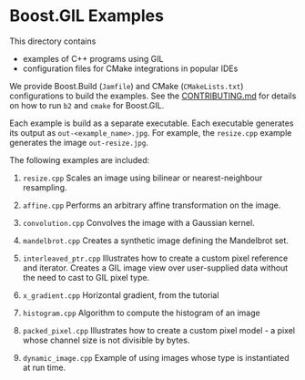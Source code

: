 # Boost.GIL Examples

This directory contains

- examples of C++ programs using GIL
- configuration files for CMake integrations in popular IDEs

We provide Boost.Build (`Jamfile`) and CMake (`CMakeLists.txt`)
configurations to build the examples.
See the [CONTRIBUTING.md](../CONTRIBUTING.md)
for details on how to run `b2` and `cmake` for Boost.GIL.

Each example is build as a separate executable.
Each executable generates its output as `out-<example_name>.jpg`.
For example, the `resize.cpp` example generates the image `out-resize.jpg`.

The following examples are included:

1. `resize.cpp`
   Scales an image using bilinear or nearest-neighbour resampling.

2. `affine.cpp`
   Performs an arbitrary affine transformation on the image.

3. `convolution.cpp`
   Convolves the image with a Gaussian kernel.

4. `mandelbrot.cpp`
   Creates a synthetic image defining the Mandelbrot set.

5. `interleaved_ptr.cpp`
   Illustrates how to create a custom pixel reference and iterator.
   Creates a GIL image view over user-supplied data without the need to cast to GIL pixel type.

6. `x_gradient.cpp`
   Horizontal gradient, from the tutorial

7. `histogram.cpp`
   Algorithm to compute the histogram of an image

8. `packed_pixel.cpp`
   Illustrates how to create a custom pixel model - a pixel whose channel size is not divisible by bytes.

9. `dynamic_image.cpp`
   Example of using images whose type is instantiated at run time.
